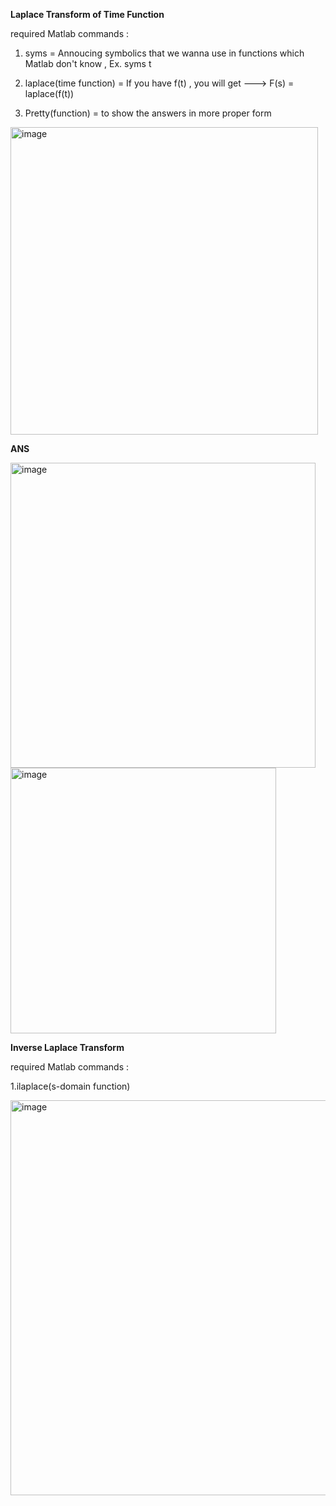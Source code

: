 **Laplace Transform of Time Function**

required Matlab commands :

1. syms = Annoucing symbolics that we wanna use in functions which Matlab don't know , Ex. syms t

2. laplace(time function) = If you have f(t) , you will get ---> F(s) = laplace(f(t))

3. Pretty(function) = to show the answers in more proper form

<img width="492" alt="image" src="https://github.com/PeerawatAltoTechCourse/Linear-Control/assets/132571902/9b6be8d3-e8ff-4dc6-8337-7c9edb9b5361">

**ANS**

<img width="488" alt="image" src="https://github.com/PeerawatAltoTechCourse/Linear-Control/assets/132571902/f814f02f-37da-49a7-a770-d78b01f3e0d3">


<img width="425" alt="image" src="https://github.com/PeerawatAltoTechCourse/Linear-Control/assets/132571902/4c0187ff-2646-43df-a335-a1dc0bfff8ad">

**Inverse Laplace Transform**

required Matlab commands : 

1.ilaplace(s-domain function)

<img width="632" alt="image" src="https://github.com/PeerawatAltoTechCourse/Linear-Control/assets/132571902/ad98c781-5232-4dd9-a574-77984702e8a1">
